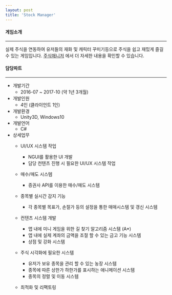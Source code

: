 ```yaml
---
layout: post
title: 'Stock Manager'
---
```


#### 게임소개

----------------------------

실제 주식을 연동하여 유저들의 재화 및 캐릭터 꾸미기등으로 주식을 쉽고 재밌게 즐길 수 있는 게임입니다.
<a href = "https://www.gachi.net/jManager/sm_sub.php?mm=sub_m" target="_black">주식매니저</a> 에서 더 자세한 내용을 확인할 수 있습니다.
#### 담당파트

----------------------------

* 개발기간
  * 2016-07 ~ 2017-10 (약 1년 3개월)
* 개발인원
  * 4인 (클라이언트 1인)
* 개발환경
  * Unity3D, Windows10
* 개발언어
  * C#
* 상세업무
	* UI/UX 시스템 작업 
		* NGUI를 활용한 UI 개발
		* 담당 컨텐츠 진행 시 필요한 UI/UX 시스템 작업

	* 매수/매도 시스템
		* 증권사 API를 이용한 매수/매도 시스템
	
	* 종목별 실시간 감지 기능
		* 각 종목별 목표가, 손절가 등의 설정을 통한 매매시스템 및 갱신 시스템
		
	* 컨텐츠 시스템 개발 
		* 앱 내에 미니 게임을 위한 길 찾기 알고리즘 시스템 (A*)
		* 앱 내에 실제 계좌의 금액을 조절 할 수 있는 금고 기능 시스템
		* 상점 및 강화 시스템

	* 주식 시각화에 필요한 시스템
		* 유저가 보유 종목을 관리 할 수 있는 농장 시스템
		* 종목에 따른 상한가 하한가를 표시하는 애니메이션 시스템
		* 종목의 정렬 및 이동 시스템 

	* 최적화 및 리팩토링



